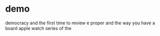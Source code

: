 # demo
democracy and the first time to review 
e proper and the way you have a board 
apple watch series of the 
